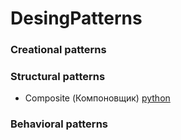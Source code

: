 # DesingPatterns

### Creational patterns

### Structural patterns
- Composite (Компоновщик) [python](https://github.com/arcanrun/DesingPatterns/blob/master/structural/Composite.py)


### Behavioral patterns
